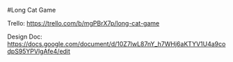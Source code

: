 #Long Cat Game

Trello: https://trello.com/b/mgPBrX7p/long-cat-game

Design Doc: https://docs.google.com/document/d/10Z7lwL87nY_h7WHj6aKTYV1U4a9codpS95YPVlgAfe4/edit
